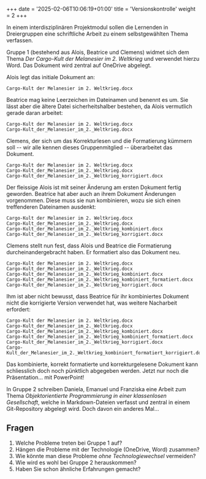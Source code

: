 +++
date = '2025-02-06T10:06:19+01:00'
title = 'Versionskontrolle'
weight = 2
+++

In einem interdisziplinären Projektmodul sollen die Lernenden in Dreiergruppen
eine schriftliche Arbeit zu einem selbstgewählten Thema verfassen.

Gruppe 1 (bestehend aus Alois, Beatrice und Clemens) widmet sich dem Thema _Der
Cargo-Kult der Melanesier im 2. Weltkrieg_ und verwendet hierzu Word. Das
Dokument wird zentral auf OneDrive abgelegt.

Alois legt das initiale Dokument an:

    Cargo-Kult der Melanesier im 2. Weltkrieg.docx

Beatrice mag keine Leerzeichen im Dateinamen und benennt es um. Sie lässt aber
die ältere Datei sicherheitshalber bestehen, da Alois vermutlich gerade daran
arbeitet:

    Cargo-Kult der Melanesier im 2. Weltkrieg.docx
    Cargo-Kult_der_Melanesier_im_2._Weltkrieg.docx

Clemens, der sich um das Korrekturlesen und die Formatierung kümmern soll -- wir
alle kennen dieses Gruppenmitglied -- überarbeitet das Dokument.

    Cargo-Kult der Melanesier im 2. Weltkrieg.docx
    Cargo-Kult_der_Melanesier_im_2._Weltkrieg.docx
    Cargo-Kult_der_Melanesier_im_2._Weltkrieg_korrigiert.docx

Der fleissige Alois ist mit seiner Änderung am ersten Dokument fertig geworden.
Beatrice hat aber auch an ihrem Dokument Änderungen vorgenommen. Diese muss sie
nun kombinieren, wozu sie sich einen treffenderen Dateinamen ausdenkt:

    Cargo-Kult der Melanesier im 2. Weltkrieg.docx
    Cargo-Kult_der_Melanesier_im_2._Weltkrieg.docx
    Cargo-Kult_der_Melanesier_im_2._Weltkrieg_kombiniert.docx
    Cargo-Kult_der_Melanesier_im_2._Weltkrieg_korrigiert.docx

Clemens stellt nun fest, dass Alois und Beatrice die Formatierung
durcheinandergebracht haben. Er formatiert also das Dokument neu.

    Cargo-Kult der Melanesier im 2. Weltkrieg.docx
    Cargo-Kult_der_Melanesier_im_2._Weltkrieg.docx
    Cargo-Kult_der_Melanesier_im_2._Weltkrieg_kombiniert.docx
    Cargo-Kult_der_Melanesier_im_2._Weltkrieg_kombiniert_formatiert.docx
    Cargo-Kult_der_Melanesier_im_2._Weltkrieg_korrigiert.docx

Ihm ist aber nicht bewusst, dass Beatrice für ihr kombiniertes Dokument nicht
die korrigierte Version verwendet hat, was weitere Nacharbeit erfordert:

    Cargo-Kult der Melanesier im 2. Weltkrieg.docx
    Cargo-Kult_der_Melanesier_im_2._Weltkrieg.docx
    Cargo-Kult_der_Melanesier_im_2._Weltkrieg_kombiniert.docx
    Cargo-Kult_der_Melanesier_im_2._Weltkrieg_kombiniert_formatiert.docx
    Cargo-Kult_der_Melanesier_im_2._Weltkrieg_korrigiert.docx
    Cargo-Kult_der_Melanesier_im_2._Weltkrieg_kombiniert_formatiert_korrigiert.docx

Das kombinierte, korrekt formatierte und korrekturgelesene Dokument kann
schliesslich doch noch pünktlich abgegeben werden. Jetzt nur noch die
Präsentation… mit PowerPoint!

In Gruppe 2 schreiben Daniela, Emanuel und Franziska eine Arbeit zum Thema
_Objektorientierte Programmierung in einer klassenlosen Gesellschaft_, welche in
Markdown-Dateien verfasst und zentral in einem Git-Repository abgelegt wird.
Doch davon ein anderes Mal…

## Fragen

1. Welche Probleme treten bei Gruppe 1 auf?
2. Hängen die Probleme mit der Technologie (OneDrive, Word) zusammen?
3. Wie könnte man diese Probleme _ohne Technologiewechsel_ vermeiden?
4. Wie wird es wohl bei Gruppe 2 herauskommen?
5. Haben Sie schon ähnliche Erfahrungen gemacht?
